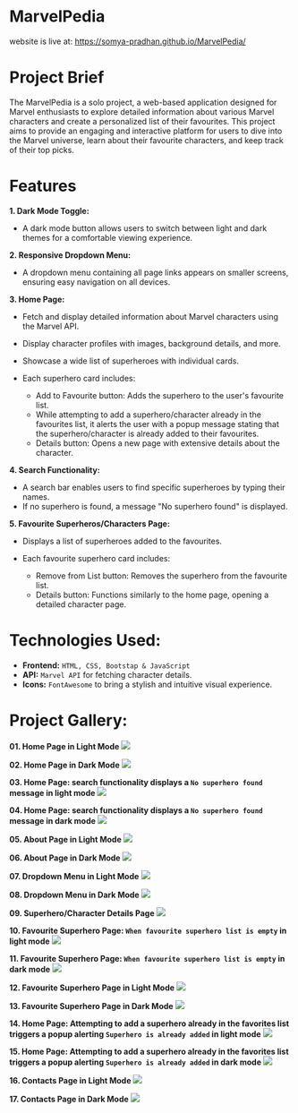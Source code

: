 # MarvelPedia
website is live at: https://somya-pradhan.github.io/MarvelPedia/

# Project Brief
The MarvelPedia is a solo project, a web-based application designed for Marvel enthusiasts to explore detailed information about various Marvel characters and create a personalized list of their favourites. This project aims to provide an engaging and interactive platform for users to dive into the Marvel universe, learn about their favourite characters, and keep track of their top picks.

# Features
**1. Dark Mode Toggle:**
- A dark mode button allows users to switch between light and dark themes for a comfortable viewing experience.

**2. Responsive Dropdown Menu:**
- A dropdown menu containing all page links appears on smaller screens, ensuring easy navigation on all devices.

**3. Home Page:**
- Fetch and display detailed information about Marvel characters using the Marvel API.
- Display character profiles with images, background details, and more.
- Showcase a wide list of superheroes with individual cards.
- Each superhero card includes:

  - Add to Favourite button: Adds the superhero to the user's favourite list.
  - While attempting to add a superhero/character already in the favourites list, it alerts the user with a popup message stating that the superhero/character is already added to their favourites.
  - Details button: Opens a new page with extensive details about the character.

**4. Search Functionality:**
- A search bar enables users to find specific superheroes by typing their names.
- If no superhero is found, a message "No superhero found" is displayed.

**5. Favourite Superheros/Characters Page:**
- Displays a list of superheroes added to the favourites.
- Each favourite superhero card includes:

  - Remove from List button: Removes the superhero from the favourite list.
  - Details button: Functions similarly to the home page, opening a detailed character page.

# Technologies Used:

- **Frontend:** `HTML, CSS, Bootstap & JavaScript  `
- **API:** `Marvel API` for fetching character details.
- **Icons:**  `FontAwesome` to bring a stylish and intuitive visual experience.

# Project Gallery:

**01. Home Page in Light Mode** ![](screenshots/1.png)

**02. Home Page in Dark Mode** ![](screenshots/2.png)

**03. Home Page: search functionality displays a `No superhero found` message in light mode** ![](screenshots/3.png) 

**04. Home Page: search functionality displays a `No superhero found` message in dark mode** ![](screenshots/4.png)
 
**05. About Page in Light Mode** ![](screenshots/5.png)

**06. About Page in Dark Mode** ![](screenshots/6.png)

**07. Dropdown Menu in Light Mode** ![](screenshots/7.png)

**08. Dropdown Menu in Dark Mode** ![](screenshots/8.png)

**09. Superhero/Character Details Page** ![](screenshots/9.png)

**10. Favourite Superhero Page: `When favourite superhero list is empty` in light mode** ![](screenshots/10.png)

**11. Favourite Superhero Page: `When favourite superhero list is empty` in dark mode** ![](screenshots/11.png)

**12. Favourite Superhero Page in Light Mode** ![](screenshots/12.png)

**13. Favourite Superhero Page in Dark Mode** ![](screenshots/13.png)

**14. Home Page: Attempting to add a superhero already in the favorites list triggers a popup alerting `Superhero is already added` in light mode** ![](screenshots/14.png)

**15. Home Page: Attempting to add a superhero already in the favorites list triggers a popup alerting `Superhero is already added` in dark mode** ![](screenshots/15.png)

**16. Contacts Page in Light Mode** ![](screenshots/16.png)

**17. Contacts Page in Dark Mode** ![](screenshots/17.png)
